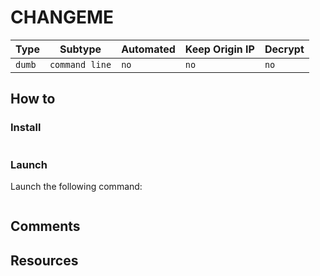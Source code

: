 # CHANGEME

| Type   | Subtype        | Automated | Keep Origin IP | Decrypt |
| ------ | -------------- | --------- | -------------- | ------- |
| `dumb` | `command line` | `no`      | `no`           | `no`    |

## How to

### Install

```bash

```

### Launch

Launch the following command:

```bash

```

## Comments

## Resources

